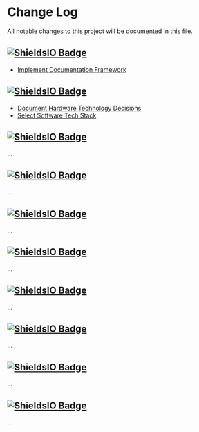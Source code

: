 # Change Log

All notable changes to this project will be documented in this file.

## <a href="https://github.com/xKabbe/star/milestone/1"><img alt="ShieldsIO Badge" src="https://img.shields.io/github/milestones/progress-percent/xKabbe/star/1"></a>

* [Implement Documentation Framework](https://github.com/xKabbe/star/issues/1)

## <a href="https://github.com/xKabbe/star/milestone/2"><img alt="ShieldsIO Badge" src="https://img.shields.io/github/milestones/progress-percent/xKabbe/star/2"></a>

* [Document Hardware Technology Decisions](https://github.com/xKabbe/star/issues/40) 
* [Select Software Tech Stack](https://github.com/xKabbe/star/issues/9)

## <a href="https://github.com/xKabbe/star/milestone/3"><img alt="ShieldsIO Badge" src="https://img.shields.io/github/milestones/progress-percent/xKabbe/star/3"></a>

...

## <a href="https://github.com/xKabbe/star/milestone/4"><img alt="ShieldsIO Badge" src="https://img.shields.io/github/milestones/progress-percent/xKabbe/star/4"></a>

...

## <a href="https://github.com/xKabbe/star/milestone/5"><img alt="ShieldsIO Badge" src="https://img.shields.io/github/milestones/progress-percent/xKabbe/star/5"></a>

...

## <a href="https://github.com/xKabbe/star/milestone/6"><img alt="ShieldsIO Badge" src="https://img.shields.io/github/milestones/progress-percent/xKabbe/star/6"></a>

...

## <a href="https://github.com/xKabbe/star/milestone/7"><img alt="ShieldsIO Badge" src="https://img.shields.io/github/milestones/progress-percent/xKabbe/star/7"></a>

...

## <a href="https://github.com/xKabbe/star/milestone/8"><img alt="ShieldsIO Badge" src="https://img.shields.io/github/milestones/progress-percent/xKabbe/star/8"></a>

...

## <a href="https://github.com/xKabbe/star/milestone/9"><img alt="ShieldsIO Badge" src="https://img.shields.io/github/milestones/progress-percent/xKabbe/star/9"></a>

...

## <a href="https://github.com/xKabbe/star/milestone/10"><img alt="ShieldsIO Badge" src="https://img.shields.io/github/milestones/progress-percent/xKabbe/star/10"></a>

...
